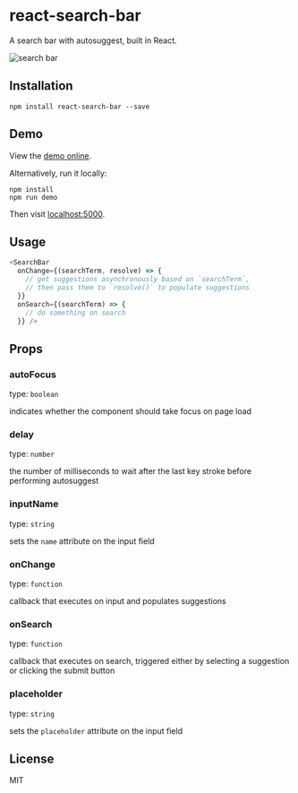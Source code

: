 # react-search-bar

A search bar with autosuggest, built in React.

![search bar](http://s3.io/aU1rkdpjjSajYDvv8Xlv069w.gif)

## Installation

```
npm install react-search-bar --save
```

## Demo

View the [demo online](https://vakhtang.github.io/react-search-bar).

Alternatively, run it locally:

```
npm install
npm run demo
```

Then visit [localhost:5000](http://localhost:5000).

## Usage

```js
<SearchBar
  onChange={(searchTerm, resolve) => {
    // get suggestions asynchronously based on `searchTerm`,
    // then pass them to `resolve()` to populate suggestions
  }}
  onSearch={(searchTerm) => {
    // do something on search
  }} />
```

## Props

### autoFocus

type: `boolean`

indicates whether the component should take focus on
page load

### delay

type: `number`

the number of milliseconds to wait after the last key
stroke before performing autosuggest

### inputName

type: `string`

sets the `name` attribute on the input field

### onChange

type: `function`

callback that executes on input and populates suggestions

### onSearch

type: `function`

callback that executes on search, triggered either by selecting a suggestion
or clicking the submit button

### placeholder

type: `string`

sets the `placeholder` attribute on the input field

## License

MIT
